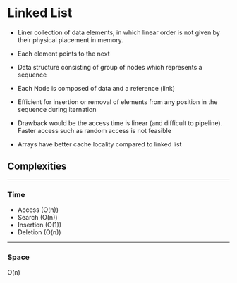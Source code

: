 # Linked List

- Liner collection of data elements, in which linear order is not given by their physical placement in memory.

- Each element points to the next

- Data structure consisting of group of nodes which represents a sequence

- Each Node is composed of data and a reference (link)

- Efficient for insertion or removal of elements from any position in the sequence during iternation

- Drawback would be the access time is linear (and difficult to pipeline). Faster access such as random access is not feasible

- Arrays have better cache locality compared to linked list

## Complexities

---

### Time

- Access (O(n))
- Search (O(n))
- Insertion (O(1))
- Deletion (O(n))

---

### Space

O(n)
